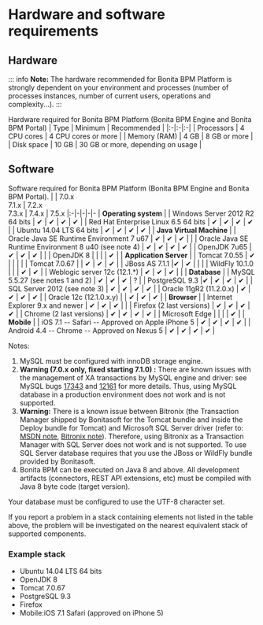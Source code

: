 # Hardware and software requirements

## Hardware

::: info
**Note:** The hardware recommended for Bonita BPM Platform is strongly dependent on your environment and
processes (number of processes instances, number of current users, operations and complexity...).
:::

Hardware required for Bonita BPM Platform (Bonita BPM Engine and Bonita BPM Portal)
| Type | Minimum | Recommended |
|:-|:-|:-|
| Processors | 4 CPU cores | 4 CPU cores or more |
| Memory (RAM) | 4 GB | 8 GB or more |
| Disk space | 10 GB | 30 GB or more, depending on usage |

## Software

Software required for Bonita BPM Platform (Bonita BPM Engine and Bonita BPM Portal).
| | 7.0.x <br/> 7.1.x | 7.2.x <br/> 7.3.x  | 7.4.x | 7.5.x
|:-|-|-|-|-
| **Operating system** |
| Windows Server 2012 R2 64 bits | ✔ | ✔ | ✔ | ✔ |
| Red Hat Enterprise Linux 6.5 64 bits | ✔ | ✔ |  ✔ | ✔ |
| Ubuntu 14.04 LTS 64 bits | ✔ | ✔ |  ✔ | ✔ |
| **Java Virtual Machine** | 
| Oracle Java SE Runtime Environment 7 u67 | ✔ | ✔ | ✔ | |
| Oracle Java SE Runtime Environment 8 u40 (see note 4) | ✔ | ✔ |  ✔ | ✔ |
| OpenJDK 7u65 | ✔ | ✔ | ✔ | |
| OpenJDK 8 | | | | ✔ |
| **Application Server** |
| Tomcat 7.0.55 | ✔ | | | |
| Tomcat 7.0.67 |  | ✔ | ✔ | ✔ |
| JBoss AS 7.1.1  |✔ | ✔ | | |
| WildFly 10.1.0  | | | ✔ | ✔ |
| Weblogic server 12c (12.1.\*) | ✔ | ✔ | ✔ | |
| **Database** |
| MySQL 5.5.27 (see notes 1 and 2) | ✔ | ✔ | ✔ | ? |
| PostgreSQL 9.3  |✔ | ✔ | ✔ | ✔ |
| SQL Server 2012 (see note 3) | ✔ | ✔ | ✔ | ✔ |
| Oracle 11gR2 (11.2.0.x) | ✔ | ✔ | ✔ | ✔ |
| Oracle 12c (12.1.0.x.y) | | ✔ | ✔ | ✔ |
| **Browser** |
| Internet Explorer 9.x and newer | ✔ | ✔ | ✔ | |
| Firefox (2 last versions) | ✔ | ✔ | ✔ | ✔ |
| Chrome (2 last versions) | ✔ | ✔ | ✔ | ✔ |
| Microsoft Edge | | | | ✔ | 
| **Mobile** |
| iOS 7.1 -- Safari -- Approved on Apple iPhone 5 | ✔ | ✔ | ✔ | ✔ |
| Android 4.4 -- Chrome -- Approved on Nexus 5 | ✔ | ✔ | ✔ | ✔ |

Notes:

1. MySQL must be configured with innoDB storage engine.
2. **Warning (7.0.x only, fixed starting 7.1.0) :** There are known issues with the management of XA transactions by MySQL engine and driver: see MySQL bugs [17343](http://bugs.mysql.com/bug.php?id=17343) and [12161](http://bugs.mysql.com/bug.php?id=12161) for more details.
Thus, using MySQL database in a production environment does not work and is not supported.
3. **Warning:** There is a known issue between Bitronix (the Transaction Manager shipped by Bonitasoft for the Tomcat bundle and inside the Deploy bundle for Tomcat) and Microsoft SQL Server driver
(refer to: [MSDN note](https://msdn.microsoft.com/en-us/library/aa342335.aspx), [Bitronix note](http://bitronix-transaction-manager.10986.n7.nabble.com/Failed-to-recover-SQL-Server-Restart-td148.html)).
Therefore, using Bitronix as a Transaction Manager with SQL Server does not work and is not supported. To use SQL Server database requires that you use the JBoss or WildFly bundle provided by Bonitasoft.
4. Bonita BPM can be executed on Java 8 and above. All development artifacts (connectors, REST API extensions, etc) must be compiled with Java 8 byte code (target version).

Your database must be configured to use the UTF-8 character set.

If you report a problem in a stack containing elements not listed in the table above, the problem will be investigated on the nearest equivalent stack of supported components.

### Example stack

* Ubuntu 14.04 LTS 64 bits
* OpenJDK 8
* Tomcat 7.0.67
* PostgreSQL 9.3
* Firefox
* Mobile:iOS 7.1 Safari (approved on iPhone 5)
